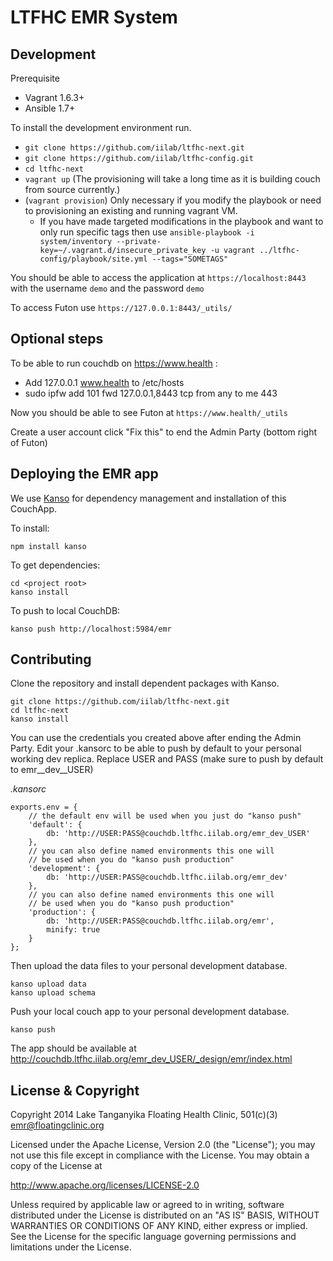 # LTFHC EMR System


## Development

Prerequisite
  * Vagrant 1.6.3+
  * Ansible 1.7+

To install the development environment run.

  * ```git clone https://github.com/iilab/ltfhc-next.git```
  * ```git clone https://github.com/iilab/ltfhc-config.git```
  * ```cd ltfhc-next```
  * ```vagrant up``` (The provisioning will take a long time as it is building couch from source currently.)
  * (```vagrant provision```) Only necessary if you modify the playbook or need to provisioning an existing and running vagrant VM.
    * If you have made targeted modifications in the playbook and want to only run specific tags then use ```ansible-playbook -i system/inventory --private-key=~/.vagrant.d/insecure_private_key -u vagrant ../ltfhc-config/playbook/site.yml --tags="SOMETAGS"```

You should be able to access the application at ```https://localhost:8443``` with the username ```demo``` and the password ```demo```

To access Futon use ```https://127.0.0.1:8443/_utils/```

## Optional steps

To be able to run couchdb on https://www.health :
 - Add 127.0.0.1 www.health to /etc/hosts
 - sudo ipfw add 101 fwd 127.0.0.1,8443 tcp from any to me 443

Now you should be able to see Futon at ```https://www.health/_utils```

Create a user account click "Fix this" to end the Admin Party (bottom right of Futon)

## Deploying the EMR app

We use [Kanso](http://kan.so) for dependency management and installation of this CouchApp.

To install:

```
npm install kanso
```

To get dependencies:

```
cd <project root>
kanso install
```

To push to local CouchDB:

```
kanso push http://localhost:5984/emr
```

## Contributing

Clone the repository and install dependent packages with Kanso.

```
git clone https://github.com/iilab/ltfhc-next.git
cd ltfhc-next
kanso install
```

You can use the credentials you created above after ending the Admin Party. Edit your .kansorc to be able to push by default to your personal working dev replica. Replace USER and PASS (make sure to push by default to emr__dev__USER)

*.kansorc*

```
exports.env = {
    // the default env will be used when you just do "kanso push"
    'default': {
        db: 'http://USER:PASS@couchdb.ltfhc.iilab.org/emr_dev_USER' 
    },
    // you can also define named environments this one will 
    // be used when you do "kanso push production"
    'development': {
        db: 'http://USER:PASS@couchdb.ltfhc.iilab.org/emr_dev'
    },
    // you can also define named environments this one will 
    // be used when you do "kanso push production"
    'production': {
        db: 'http://USER:PASS@couchdb.ltfhc.iilab.org/emr',
        minify: true
	}
};
```

Then upload the data files to your personal development database.

```
kanso upload data
kanso upload schema
```

Push your local couch app to your personal development database.

```
kanso push
```

The app should be available at http://couchdb.ltfhc.iilab.org/emr_dev_USER/_design/emr/index.html

## License & Copyright

Copyright 2014 Lake Tanganyika Floating Health Clinic, 501(c)(3)  <emr@floatingclinic.org>

Licensed under the Apache License, Version 2.0 (the "License");
you may not use this file except in compliance with the License.
You may obtain a copy of the License at

   http://www.apache.org/licenses/LICENSE-2.0

Unless required by applicable law or agreed to in writing, software
distributed under the License is distributed on an "AS IS" BASIS,
WITHOUT WARRANTIES OR CONDITIONS OF ANY KIND, either express or implied.
See the License for the specific language governing permissions and
limitations under the License.

